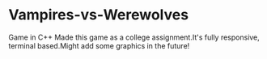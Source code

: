 # Vampires-vs-Werewolves
Game in C++
    Made this game as a college assignment.It's fully responsive, terminal based.Might add some graphics in the future!

